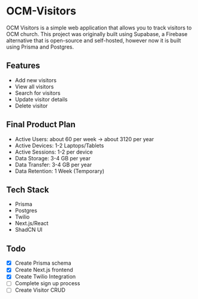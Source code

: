 # OCM-Visitors
OCM Visitors is a simple web application that allows you to track visitors to OCM church. This project was originally built using Supabase, a Firebase alternative that is open-source and self-hosted, however now it is built using Prisma and Postgres. 


## Features
- Add new visitors
- View all visitors
- Search for visitors
- Update visitor details
- Delete visitor

## Final Product Plan
- Active Users: about 60 per week -> about 3120 per year
- Active Devices: 1-2 Laptops/Tablets
- Active Sessions: 1-2 per device
- Data Storage: 3-4 GB per year
- Data Transfer: 3-4 GB per year
- Data Retention: 1 Week (Temporary)

## Tech Stack
- Prisma
- Postgres 
- Twilio
- Next.js/React
- ShadCN UI


## Todo
- [x] Create Prisma schema
- [x] Create Next.js frontend  
- [x] Create Twilio Integration
- [ ] Complete sign up process 
- [ ] Create Visitor CRUD 
